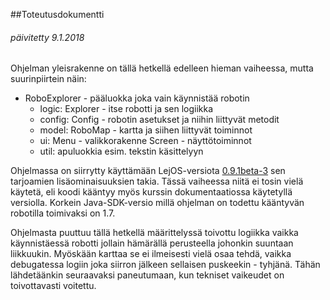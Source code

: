 ##Toteutusdokumentti
###### päivitetty 9.1.2018 
Ohjelman yleisrakenne on tällä hetkellä edelleen hieman vaiheessa, mutta suurinpiirtein näin:

* RoboExplorer - pääluokka joka vain käynnistää robotin
	* logic: Explorer - itse robotti ja sen logiikka
	* config: Config - robotin asetukset ja niihin liittyvät metodit
	* model: RoboMap - kartta ja siihen liittyvät toiminnot
	* ui: Menu - valikkorakenne
		Screen - näyttötoiminnot
	* util: apuluokkia esim. tekstin käsittelyyn

Ohjelmassa on siirrytty käyttämään LejOS-versiota [0.9.1beta-3](https://sourceforge.net/projects/nxt.lejos.p/files/0.9.1beta-3) sen tarjoamien lisäominaisuuksien takia. Tässä vaiheessa niitä ei tosin vielä käytetä, eli koodi kääntyy myös kurssin dokumentaatiossa käytetyllä versiolla. Korkein Java-SDK-versio millä ohjelman on todettu kääntyvän robotilla toimivaksi on 1.7.

Ohjelmasta puuttuu tällä hetkellä määrittelyssä toivottu logiikka vaikka käynnistäessä robotti jollain hämärällä perusteella johonkin suuntaan liikkuukin. Myöskään karttaa se ei ilmeisesti vielä osaa tehdä, vaikka debugatessa logiin joka siirron jälkeen sellaisen puskeekin - tyhjänä. Tähän lähdetäänkin seuraavaksi paneutumaan, kun tekniset vaikeudet on toivottavasti voitettu.
